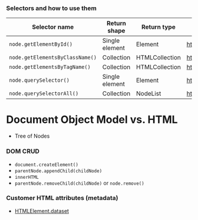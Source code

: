 ### Selectors and how to use them

| Selector name                   | Return shape   | Return type    | Reference             |
| ------------------------------- | -------------- | -------------- | --------------------- |
| `node.getElementById()`         | Single element | Element        | https://goo.gl/8cHGoy |
| `node.getElementsByClassName()` | Collection     | HTMLCollection | https://goo.gl/qcAhcp |
| `node.getElementsByTagName()`   | Collection     | HTMLCollection | https://goo.gl/QHozSh |
| `node.querySelector()`          | Single element | Element        | https://goo.gl/6Pqbcc |
| `node.querySelectorAll()`       | Collection     | NodeList       | https://goo.gl/vTfXza |


# Document Object Model vs. HTML
- Tree of Nodes

### DOM CRUD
- `document.createElement()`
- `parentNode.appendChild(childNode)`
- `innerHTML`
- `parentNode.removeChild(childNode)` or `node.remove()`

### Customer HTML attributes (metadata)
- [HTMLElement.dataset](https://developer.mozilla.org/en-US/docs/Web/API/HTMLElement/dataset)
